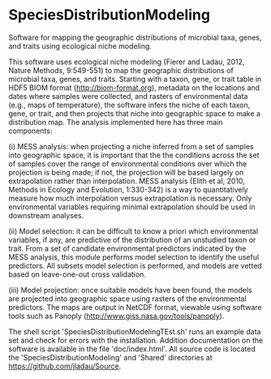 # SpeciesDistributionModeling
Software for mapping the geographic distributions of microbial taxa, genes, and traits using ecological niche modeling.

This software uses ecological niche modeling (Fierer and Ladau, 2012, Nature Methods, 9:549-551) to map the geographic distributions of microbial taxa, genes, and traits. Starting with a taxon, gene, or trait table in HDF5 BIOM format (http://biom-format.org), metadata on the locations and dates where samples were collected, and rasters of environmental data (e.g., maps of temperature), the software infers the niche of each taxon, gene, or trait, and then projects that niche into geographic space to make a distribution map. The analysis implemented here has three main components:

(i) MESS analysis: when projecting a niche inferred from a set of samples into geographic space, it is important that the the conditions across the set of samples cover the range of environmental conditions over which the projection is being made; if not, the projection will be based largely on extrapolation rather than interpolation. MESS analysis (Elith et al, 2010, Methods in Ecology and Evolution, 1:330-342) is a way to quantitatively measure how much interpolation versus extrapolation is necessary. Only environmental variables requiring minimal extrapolation should be used in downstream analyses.

(ii) Model selection: it can be difficult to know a priori which environmental variables, if any, are predictive of the distribution of an unstudied taxon or trait. From a set of candidate environmental predictors indicated by the MESS analysis, this module performs model selection to identify the useful predictors. All subsets model selection is performed, and models are vetted based on leave-one-out cross validation.

(iii) Model projection: once suitable models have been found, the models are projected into geographic space using rasters of the environmental predictors. The maps are output in NetCDF format, viewable using software tools such as Panoply (http://www.giss.nasa.gov/tools/panoply).

The shell script 'SpeciesDistributionModelingTEst.sh' runs an example data set and check for errors with the installation. Addition documentation on the software is available in the file 'doc/index.html'. All source code is located the 'SpeciesDistributionModeling' and 'Shared' directories at https://github.com/jladau/Source.
